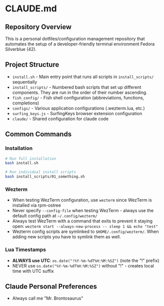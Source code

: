 # CLAUDE.md

## Repository Overview

This is a personal dotfiles/configuration management repository that automates the setup of a developer-friendly terminal environment Fedora Silverblue (42).

## Project Structure

- `install.sh` - Main entry point that runs all scripts in `install_scripts/` sequentially
- `install_scripts/` - Numbered bash scripts that set up different components. They are run in the order of their number ascending.
- `fish_config/` - Fish shell configuration (abbreviations, functions, completions)
- `configs/` - Various application configurations (.wezterm.lua, etc.)
- `surfing_keys.js` - SurfingKeys browser extension configuration
- `claude/` - Shared configuration for claude code

## Common Commands

### Installation

```bash
# Run full installation
bash install.sh

# Run individual install scripts
bash install_scripts/01_something.sh
```

### Wezterm

- When testing WezTerm configuration, use `wezterm` since WezTerm is installed via rpm-ostree
- Never specify `--config-file` when testing WezTerm - always use the default config path at `~/.config/wezterm/`
- Always test WezTerm with a command that exits to prevent it staying open: `wezterm start --always-new-process -- sleep 1 && echo "test"`
- Wezterm config scripts are symlinked to `$HOME/.config/wezterm/`. When adding new scripts you have to symlink them as well.

### Lua Timestamps

- **ALWAYS use UTC**: `os.date("!%Y-%m-%dT%H:%M:%SZ")` (note the "!" prefix)
- NEVER use `os.date("%Y-%m-%dT%H:%M:%SZ")` without "!" - creates local time with UTC suffix

## Claude Personal Preferences

- Always call me "Mr. Brontosaurus"
